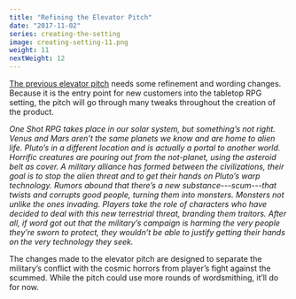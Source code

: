 ```yaml
---
title: "Refining the Elevator Pitch"
date: "2017-11-02"
series: creating-the-setting
image: creating-setting-11.png
weight: 11
nextWeight: 12
---
```


[The previous elevator pitch](/blog/creating-the-setting/better-elevator-pitch/) needs some refinement and wording changes. Because it is the entry point for new customers into the tabletop RPG setting, the pitch will go through many tweaks throughout the creation of the product.<!--more-->

_One Shot RPG takes place in our solar system, but something’s not right. Venus and Mars aren’t the same planets we know and are home to alien life. Pluto’s in a different location and is actually a portal to another world. Horrific creatures are pouring out from the not-planet, using the asteroid belt as cover. A military alliance has formed between the civilizations, their goal is to stop the alien threat and to get their hands on Pluto’s warp technology. Rumors abound that there’s a new substance---scum---that twists and corrupts good people, turning them into monsters. Monsters not unlike the ones invading. Players take the role of characters who have decided to deal with this new terrestrial threat, branding them traitors. After all, if word got out that the military’s campaign is harming the very people they’re sworn to protect, they wouldn’t be able to justify getting their hands on the very technology they seek._

The changes made to the elevator pitch are designed to separate the military’s conflict with the cosmic horrors from player’s fight against the scummed. While the pitch could use more rounds of wordsmithing, it’ll do for now.
